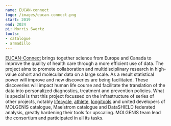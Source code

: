 ```yaml
---
name: EUCAN-connect
logo: /images/eucan-connect.png
start: 2019
end: 2024
pi: Morris Swertz
tools:
- catalogue
- armadillo
---
```



[EUCAN-Connect](https://eucanconnect.eu) brings together science from Europe and Canada to improve the quality of health care through a more efficient use of 
data.
The project aims to promote collaboration and multidisciplinary research in high-value cohort and molecular data on a large scale. 
As a result statistical power will improve and new discoveries are being facilitated. 
These discoveries will impact human life course and facilitate the translation of the data into personalized diagnostics, treatment and prevention policies.
What is special is that this project focussed on the infrastructure of series of other projects, notably [lifecycle](/partners.html#lifecycle),
[athlete](/partners.html#athlete), [longitools](/partners.html#longitools) and united developers of MOLGENIS catalogue, Maelstrom catalogue and DataSHIELD
federated analysis, greatly hardening their tools for upscaling. MOLGENIS team lead the consortium and participated in all its tasks.